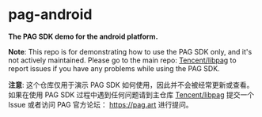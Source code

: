 # pag-android
**The PAG SDK demo for the android platform.**

**Note**: This repo is for demonstrating how to use the PAG SDK only, and it's not actively maintained. Please go to the main repo: [Tencent/libpag](https://github.com/Tencent/libpag) to report issues if you have any problems while using the PAG SDK.

**注意**: 这个仓库仅用于演示 PAG SDK 如何使用，因此并不会被经常更新或查看。如果在使用 PAG SDK 过程中遇到任何问题请到主仓库 [Tencent/libpag](https://github.com/Tencent/libpag) 提交一个 Issue 或者访问 PAG 官方论坛： https://pag.art 进行提问。
